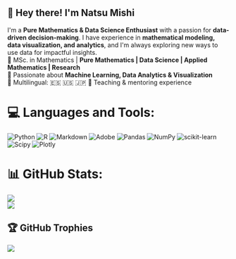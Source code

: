 ## 👋 Hey there! I'm Natsu Mishi

I'm a **Pure Mathematics & Data Science Enthusiast** with a passion for **data-driven decision-making**.  I have experience in **mathematical modeling, data visualization, and analytics**, and I'm always exploring new ways to use data for impactful insights.  
🔹 MSc. in Mathematics | **Pure Mathematics | Data Science | Applied Mathematics | Research**  
🔹 Passionate about **Machine Learning, Data Analytics & Visualization**  
🔹 Multilingual: 🇪🇸 🇺🇸 🇯🇵
🔹 Teaching & mentoring experience

# 💻 Languages and Tools:
![Python](https://img.shields.io/badge/python-3670A0?style=for-the-badge&logo=python&logoColor=ffdd54) ![R](https://img.shields.io/badge/r-%23276DC3.svg?style=for-the-badge&logo=r&logoColor=white) ![Markdown](https://img.shields.io/badge/markdown-%23000000.svg?style=for-the-badge&logo=markdown&logoColor=white) ![Adobe](https://img.shields.io/badge/adobe-%23FF0000.svg?style=for-the-badge&logo=adobe&logoColor=white) ![Pandas](https://img.shields.io/badge/pandas-%23150458.svg?style=for-the-badge&logo=pandas&logoColor=white) ![NumPy](https://img.shields.io/badge/numpy-%23013243.svg?style=for-the-badge&logo=numpy&logoColor=white) ![scikit-learn](https://img.shields.io/badge/scikit--learn-%23F7931E.svg?style=for-the-badge&logo=scikit-learn&logoColor=white) ![Scipy](https://img.shields.io/badge/SciPy-%230C55A5.svg?style=for-the-badge&logo=scipy&logoColor=%white) ![Plotly](https://img.shields.io/badge/Plotly-%233F4F75.svg?style=for-the-badge&logo=plotly&logoColor=white)

# 📊 GitHub Stats:
![](https://github-readme-stats.vercel.app/api?username=natsushimazaki&theme=dark&hide_border=false&include_all_commits=false&count_private=false)<br/>
![](https://github-readme-streak-stats.herokuapp.com/?user=natsushimazaki&theme=dark&hide_border=false)<br/>

## 🏆 GitHub Trophies
![](https://github-profile-trophy.vercel.app/?username=natsushimazaki&theme=radical&no-frame=false&no-bg=true&margin-w=4)
